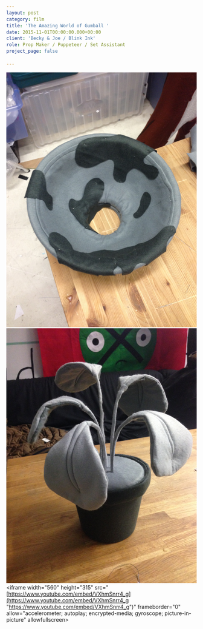 ```yaml
---
layout: post
category: film
title: 'The Amazing World of Gumball '
date: 2015-11-01T00:00:00.000+00:00
client: 'Becky & Joe / Blink Ink'
role: Prop Maker / Puppeteer / Set Assistant
project_page: false

---
```

![](/uploads/IMG_8441.jpg)![](/uploads/IMG_8450.jpg)<iframe width="560" height="315" src="[https://www.youtube.com/embed/VXhmSnrr4_g](https://www.youtube.com/embed/VXhmSnrr4_g "https://www.youtube.com/embed/VXhmSnrr4_g")" frameborder="0" allow="accelerometer; autoplay; encrypted-media; gyroscope; picture-in-picture" allowfullscreen></iframe>